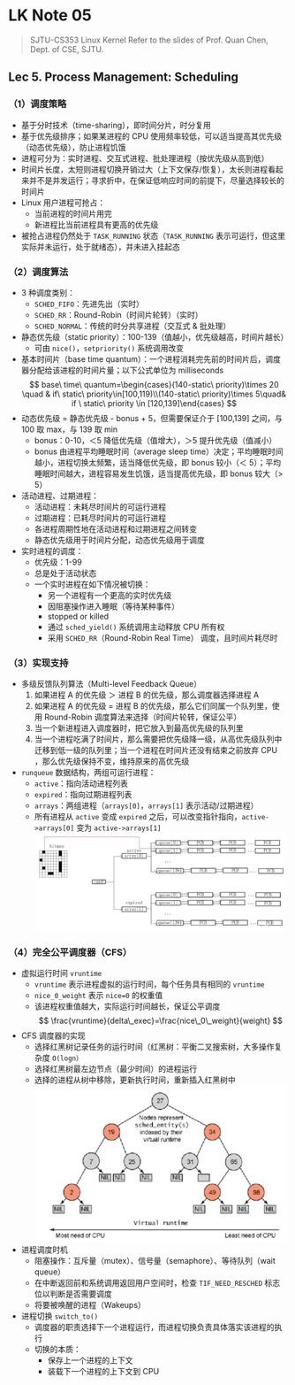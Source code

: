 # LK Note 05
> SJTU-CS353 Linux Kernel
> Refer to the slides of Prof. Quan Chen, Dept. of CSE, SJTU.
## Lec 5. Process Management: Scheduling
### （1）调度策略
* 基于分时技术（time-sharing），即时间分片，时分复用
* 基于优先级排序；如果某进程的 CPU 使用频率较低，可以适当提高其优先级（动态优先级），防止进程饥饿
* 进程可分为：实时进程、交互式进程、批处理进程（按优先级从高到低）
* 时间片长度，太短则进程切换开销过大（上下文保存/恢复），太长则进程看起来并不是并发运行；寻求折中，在保证低响应时间的前提下，尽量选择较长的时间片
* Linux 用户进程可抢占：
    * 当前进程的时间片用完
    * 新进程比当前进程具有更高的优先级
* 被抢占进程仍然处于 `TASK_RUNNING` 状态（`TASK_RUNNING` 表示可运行，但这里实际并未运行，处于就绪态），并未进入挂起态
### （2）调度算法
* 3 种调度类别：
    * `SCHED_FIFO`：先进先出（实时）
    * `SCHED_RR`：Round-Robin（时间片轮转）（实时）
    * `SCHED_NORMAL`：传统的时分共享进程（交互式 & 批处理）
* 静态优先级（static priority）：100-139（值越小，优先级越高，时间片越长）
    * 可由 `nice()`，`setpriority()` 系统调用改变
* 基本时间片（base time quantum）：一个进程消耗完先前的时间片后，调度器分配给该进程的时间片量；以下公式单位为 milliseconds
$$
base\ time\ quantum=\begin{cases}(140-static\ priority)\times 20 \quad & if\ static\ priority\in[100,119)\\(140-static\ priority)\times 5\quad& if \ static\ priority \in [120,139]\end{cases}
$$
* 动态优先级 = 静态优先级 - bonus + 5，但需要保证介于 [100,139] 之间，与 100 取 max，与 139 取 min
    * bonus：0-10，＜5 降低优先级（值增大），＞5 提升优先级（值减小）
    * bonus 由进程平均睡眠时间（average sleep time）决定；平均睡眠时间越小，进程切换太频繁，适当降低优先级，即 bonus 较小（＜ 5）；平均睡眠时间越大，进程容易发生饥饿，适当提高优先级，即 bonus 较大（> 5）
* 活动进程、过期进程：
    * 活动进程：未耗尽时间片的可运行进程
    * 过期进程：已耗尽时间片的可运行进程
    * 各进程周期性地在活动进程和过期进程之间转变
    * 静态优先级用于时间片分配，动态优先级用于调度
* 实时进程的调度：
    * 优先级：1-99
    * 总是处于活动状态
    * 一个实时进程在如下情况被切换：
        * 另一个进程有一个更高的实时优先级
        * 因阻塞操作进入睡眠（等待某种事件）
        * stopped or killed
        * 通过 `sched_yield()` 系统调用主动释放 CPU 所有权
        * 采用 `SCHED_RR`（Round-Robin Real Time） 调度，且时间片耗尽时
### （3）实现支持
* 多级反馈队列算法（Multi-level Feedback Queue）
    1. 如果进程 A 的优先级 ＞ 进程 B 的优先级，那么调度器选择进程 A
    2. 如果进程 A 的优先级 = 进程 B 的优先级，那么它们同属一个队列里，使用 Round-Robin 调度算法来选择（时间片轮转，保证公平）
    3. 当一个新进程进入调度器时，把它放入到最高优先级的队列里
    4. 当一个进程吃满了时间片，那么需要把优先级降一级，从高优先级队列中迁移到低一级的队列里；当一个进程在时间片还没有结束之前放弃 CPU ，那么优先级保持不变，维持原来的高优先级
* `runqueue` 数据结构，两组可运行进程：
    * `active`：指向活动进程列表
    * `expired`：指向过期进程列表
    * `arrays`：两组进程（`arrays[0]`，`arrays[1]` 表示活动/过期进程）
    * 所有进程从 `active` 变成 `expired` 之后，可以改变指针指向，`active->arrays[0]` 变为 `active->arrays[1]`
![](imgs/5/5-1.png)

### （4）完全公平调度器（CFS）
* 虚拟运行时间 `vruntime`
	* `vruntime` 表示进程虚拟的运行时间，每个任务具有相同的 `vruntime`
	* `nice_0_weight` 表示 `nice=0` 的权重值
	* 该进程权重值越大，实际运行时间越长，保证公平调度
$$
\frac{vruntime}{delta\_exec}=\frac{nice\_0\_weight}{weight}
$$
* CFS 调度器的实现
    * 选择红黑树记录任务的运行时间（红黑树：平衡二叉搜索树，大多操作复杂度 `O(logn）`
    * 选择红黑树最左边节点（最少时间）的进程运行
    * 选择的进程从树中移除，更新执行时间，重新插入红黑树中
![](imgs/5/5-2.png)
* 进程调度时机
    * 阻塞操作：互斥量（mutex）、信号量（semaphore）、等待队列（wait queue）
    * 在中断返回前和系统调用返回用户空间时，检查 `TIF_NEED_RESCHED` 标志位以判断是否需要调度
    * 将要被唤醒的进程（Wakeups）
* 进程切换 `switch_to()`
    * 调度器的职责选择下一个进程运行，而进程切换负责具体落实该进程的执行
    * 切换的本质：
        * 保存上一个进程的上下文
        * 装载下一个进程的上下文到 CPU